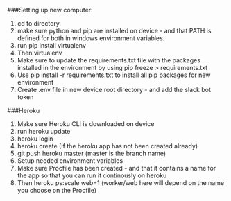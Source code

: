 
###Setting up new computer:

1. cd to directory.
2. make sure python and pip are installed on device - and that PATH is defined for both in windows environment variables.
3. run pip install virtualenv
4. Then virtualenv <environment name>
5. Make sure to update the requirements.txt file with the packages installed in the environment by using pip freeze > requirements.txt
6. Use pip install -r requirements.txt to install all pip packages for new environment
8. Create .env file in new device root directory - and add the slack bot token


###Heroku

1. Make sure Heroku CLI is downloaded on device
2. run heroku update
3. heroku login
4. heroku create (If the heroku app has not been created already)
5. git push heroku master (master is the branch name)
6. Setup needed environment variables
7. Make sure Procfile has been created - and that it contains a name for the app so that you can run it continously on heroku
8. Then heroku ps:scale web=1 (worker/web here will depend on the name you choose on the Procfile)



